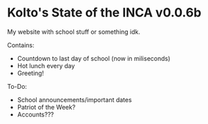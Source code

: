 # Kolto's State of the INCA v0.0.6b

My website with school stuff or something idk.

Contains:
 - Countdown to last day of school (now in miliseconds)
 - Hot lunch every day
 - Greeting!

To-Do:
 - School announcements/important dates
 - Patriot of the Week?
 - Accounts???
 
